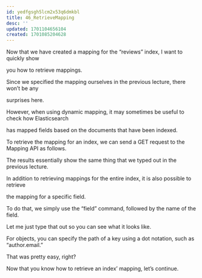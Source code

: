 ```yaml
---
id: yedfgsgh5lcm2x53q6dmkbl
title: 46_RetrieveMapping
desc: ''
updated: 1701104656104
created: 1701085204628
---
```

Now that we have created a mapping for the “reviews” index, I want to quickly show

you how to retrieve mappings.

Since we specified the mapping ourselves in the previous lecture, there won’t be any

surprises here.

However, when using dynamic mapping, it may sometimes be useful to check how Elasticsearch

has mapped fields based on the documents that have been indexed.

To retrieve the mapping for an index, we can send a GET request to the Mapping API as follows.

The results essentially show the same thing that we typed out in the previous lecture.

In addition to retrieving mappings for the entire index, it is also possible to retrieve

the mapping for a specific field.

To do that, we simply use the “field” command, followed by the name of the field.

Let me just type that out so you can see what it looks like.

For objects, you can specify the path of a key using a dot notation, such as “author.email.”

That was pretty easy, right?

Now that you know how to retrieve an index’ mapping, let’s continue.